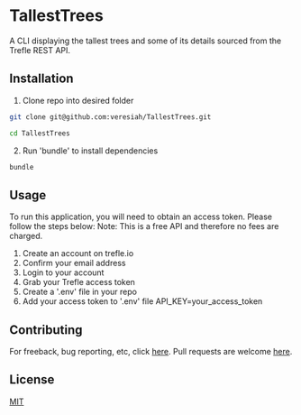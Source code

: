 # TallestTrees

 A CLI displaying the tallest trees and some of its details sourced from the Trefle REST API. 
 
## Installation

 1. Clone repo into desired folder 
 ```bash 
 git clone git@github.com:veresiah/TallestTrees.git 
 ``` 
 
 ```bash 
 cd TallestTrees
 ```
 2. Run 'bundle' to install dependencies 
 ```bash 
 bundle 
 ```
 ## Usage 
 
 To run this application, you will need to obtain an access token. Please follow the steps below: 
Note: This is a free API and therefore no fees are charged. 

 1. Create an account on trefle.io
 2. Confirm your email address
 3. Login to your account
 4. Grab your Trefle access token 
 5. Create a '.env' file in your repo
 6. Add your access token to '.env' file 
   API_KEY=your_access_token
 
 ## Contributing 
  
 For freeback, bug reporting, etc, click [here](https://github.com/veresiah/TallestTrees/issues).
 Pull requests are welcome [here](https://github.com/veresiah/TallestTrees/pulls).
 
   
 ## License 
 [MIT](https://github.com/veresiah/TallestTrees/blob/main/LICENSE)
